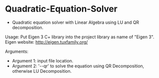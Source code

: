 # Quadratic-Equation-Solver
- Quadratic equation solver with Linear Algebra using LU and QR decomposition.

Usage:
Put Eigen 3 C+ library into the project library as name of "Eigen 3".
Eigen website: http://eigen.tuxfamily.org/

Arguments:
- Argument 1: input file location.
- Argument 2: '--qr' to solve the equation using QR Decomposition, otherwise LU Decomposition.

